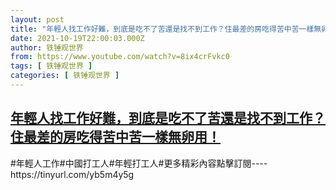 ```yaml
---
layout: post
title: "年輕人找工作好難，到底是吃不了苦還是找不到工作？住最差的房吃得苦中苦一樣無卵用！"
date: 2021-10-19T22:00:03.000Z
author: 铁锤观世界
from: https://www.youtube.com/watch?v=8ix4crFvkc0
tags: [ 铁锤观世界 ]
categories: [ 铁锤观世界 ]
---
```

<!--1634680803000-->
[年輕人找工作好難，到底是吃不了苦還是找不到工作？住最差的房吃得苦中苦一樣無卵用！](https://www.youtube.com/watch?v=8ix4crFvkc0)
------

<div>
#年輕人工作#中國打工人#年輕打工人#更多精彩內容點擊訂閱----https://tinyurl.com/yb5m4y5g
</div>
